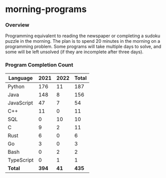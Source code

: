 # morning-programs

### Overview

Programming equivalent to reading the newspaper or completing a sudoku puzzle in the morning.  The plan is to spend 20 
minutes in the morning on a programming problem.  Some programs will take multiple days to solve, and some will be left 
unsolved (if they are incomplete after three days).

### Program Completion Count

| Language     | 2021    | 2022    | Total   |
|--------------|---------|---------|---------|
| Python       | 176     | 11      | 187     |
| Java         | 148     | 8       | 156     |
| JavaScript   | 47      | 7       | 54      |
| C++          | 11      | 0       | 11      |
| SQL          | 0       | 10      | 10      |
| C            | 9       | 2       | 11      |
| Rust         | 6       | 0       | 6       |
| Go           | 3       | 0       | 3       |
| Bash         | 0       | 2       | 2       |
| TypeScript   | 0       | 1       | 1       |
| **Total**    | **394** | **41**  | **435** |
